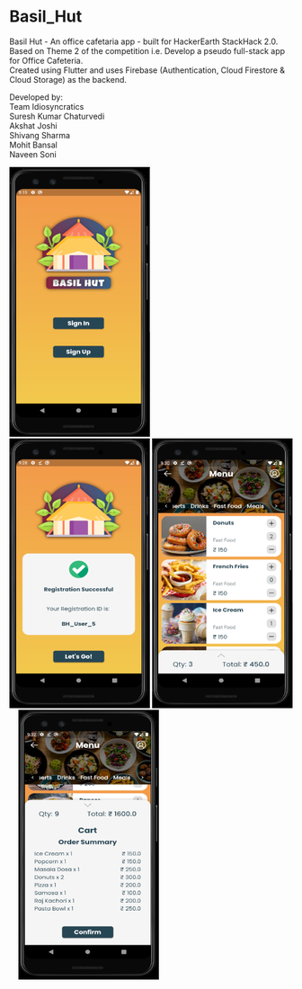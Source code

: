 # Basil_Hut
Basil Hut - An office cafetaria app - built for HackerEarth StackHack 2.0. <br>
Based on Theme 2 of the competition i.e. Develop a pseudo full-stack app for Office Cafeteria. <br>
Created using Flutter and uses Firebase (Authentication, Cloud Firestore & Cloud Storage) as the backend. <br>

Developed by: <br>
Team Idiosyncratics <br>
Suresh Kumar Chaturvedi <br>
Akshat Joshi <br>
Shivang Sharma <br>
Mohit Bansal <br>
Naveen Soni <br>

<img src="Screenshots/Basil Hut 1.png" alt="Basil Hut 1" width="250" height="480"/> &nbsp; &nbsp; <img src="Screenshots/Basil Hut 2.png" alt="Basil Hut 2" width="250" height="480"/> 
<img src="Screenshots/Basil Hut 3.png" alt="Basil Hut 3" width="250" height="480"/> &nbsp; &nbsp; <img src="Screenshots/Basil Hut 4.png" alt="Basil Hut 4" width="250" height="480"/>
